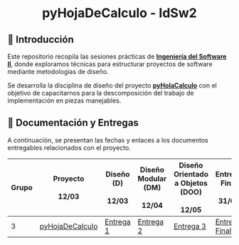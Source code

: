 <div align="center">

# pyHojaDeCalculo - IdSw2

</div> 

## 📖 Introducción

Este repositorio recopila las sesiones prácticas de [**Ingeniería del Software II**](https://github.com/mmasias/24-25-IdSw2), donde exploramos técnicas para estructurar proyectos de software mediante metodologías de diseño.

Se desarrolla la disciplina de diseño del proyecto [**pyHolaCalculo**](https://github.com/puntoReflex/pyHojaDeCalculo) con el objetivo de capacitarnos para la descomposición del trabajo de implementación en piezas manejables.

## 📂 Documentación y Entregas  

A continuación, se presentan las fechas y enlaces a los documentos entregables relacionados con el proyecto.  

<div align="center">

| Grupo | Proyecto<br><br>12/03 | Diseño (D)<br><br>12/03 | Diseño Modular (DM)<br><br>12/04 | Diseño Orientado a Objetos (DOO)<br><br>12/05 | Entrega Final<br><br>31/05 |
|---|----------|------------|-------------------------|----------------------------------|--------------|
| 3 | [pyHojaDeCalculo](https://github.com/puntoReflex/pyHojaDeCalculo/blob/main/enunciado.md) | [Entrega 1](/documentos/entregas.d.md) | [Entrega 2](/documentos/entregas.dM.md) | [Entrega 3](/documentos/entregas.dOO.md) | [Entrega Final]() |

</div>  
